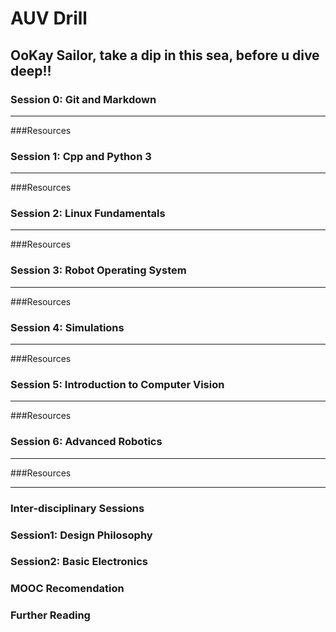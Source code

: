 # AUV Drill
OoKay Sailor, take a dip in this sea, before u dive deep!!
--------------------------------------------------------------

### Session 0: Git and Markdown
---------------------------------------------------------------
###Resources


### Session 1: Cpp and Python 3
-------------------------------------------------------------------
###Resources


### Session 2: Linux Fundamentals
-------------------------------------------------------------------
###Resources


### Session 3: Robot Operating System
-------------------------------------------------------------------
###Resources


### Session 4: Simulations
-------------------------------------------------------------------
###Resources


### Session 5: Introduction to Computer Vision
-------------------------------------------------------------------
###Resources


### Session 6: Advanced Robotics
-------------------------------------------------------------------
###Resources


----------------------------------------------------------------

### Inter-disciplinary Sessions

### Session1: Design Philosophy

### Session2: Basic Electronics

### MOOC Recomendation

### Further Reading
